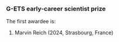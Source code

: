 ### G-ETS early-career scientist prize

The first awardee is:
1. Marvin Reich (2024, Strasbourg, France)
